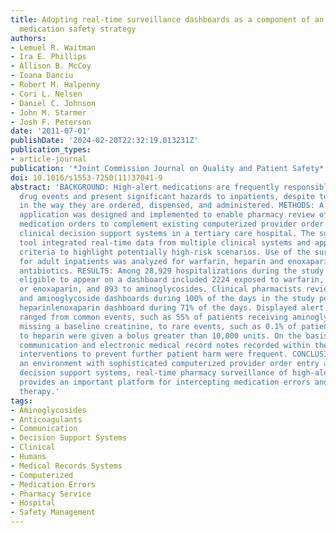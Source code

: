 ```yaml
---
title: Adopting real-time surveillance dashboards as a component of an enterprisewide
  medication safety strategy
authors:
- Lemuel R. Waitman
- Ira E. Phillips
- Allison B. McCoy
- Ioana Danciu
- Robert M. Halpenny
- Cori L. Nelsen
- Daniel C. Johnson
- John M. Starmer
- Josh F. Peterson
date: '2011-07-01'
publishDate: '2024-02-20T22:32:19.013231Z'
publication_types:
- article-journal
publication: '*Joint Commission Journal on Quality and Patient Safety*'
doi: 10.1016/s1553-7250(11)37041-9
abstract: 'BACKGROUND: High-alert medications are frequently responsible for adverse
  drug events and present significant hazards to inpatients, despite technical improvements
  in the way they are ordered, dispensed, and administered. METHODS: A real-time surveillance
  application was designed and implemented to enable pharmacy review of high-alert
  medication orders to complement existing computerized provider order entry and integrated
  clinical decision support systems in a tertiary care hospital. The surveillance
  tool integrated real-time data from multiple clinical systems and applied logical
  criteria to highlight potentially high-risk scenarios. Use of the surveillance system
  for adult inpatients was analyzed for warfarin, heparin and enoxaparin, and aminoglycoside
  antibiotics. RESULTS: Among 28,929 hospitalizations during the study period, patients
  eligible to appear on a dashboard included 2224 exposed to warfarin, 8383 to heparin
  or enoxaparin, and 893 to aminoglycosides. Clinical pharmacists reviewed the warfarin
  and aminoglycoside dashboards during 100% of the days in the study period-and the
  heparinlenoxaparin dashboard during 71% of the days. Displayed alert conditions
  ranged from common events, such as 55% of patients receiving aminoglycosides were
  missing a baseline creatinine, to rare events, such as 0.1% of patients exposed
  to heparin were given a bolus greater than 10,000 units. On the basis of interpharmacist
  communication and electronic medical record notes recorded within the dashboards,
  interventions to prevent further patient harm were frequent. CONCLUSIONS: Even in
  an environment with sophisticated computerized provider order entry and clinical
  decision support systems, real-time pharmacy surveillance of high-alert medications
  provides an important platform for intercepting medication errors and optimizing
  therapy.'
tags:
- Aminoglycosides
- Anticoagulants
- Communication
- Decision Support Systems
- Clinical
- Humans
- Medical Records Systems
- Computerized
- Medication Errors
- Pharmacy Service
- Hospital
- Safety Management
---
```

